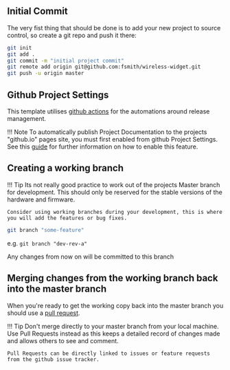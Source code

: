 
## Initial Commit

The very fist thing that should be done is to add your new project to source control, so create a git repo and push it there:

``` bash
git init
git add .
git commit -m "initial project commit"
git remote add origin git@github.com:fsmith/wireless-widget.git
git push -u origin master
```

## Github Project Settings

This template utilises [github actions](https://docs.github.com/en/actions) for the automations around release management.

!!! Note 
    To automatically publish Project Documentation to the projects "github.io" pages site, you must first enabled from github Project 
    Settings.  See this [guide](https://guides.github.com/features/pages/) for further information on how to enable this feature.

## Creating a working branch

!!! Tip
    Its not really good practice to work out of the projects Master branch for development.  This should only be reserved 
    for the stable versions of the hardware and firmware.

    Consider using working branches during your development, this is where you will add the features or bug fixes.

``` bash
git branch "some-feature"
```

e.g. `git branch "dev-rev-a"`

Any changes from now on will be committed to this branch

## Merging changes from the working branch back into the master branch

When you're ready to get the working copy back into the master branch you should use a [pull request](https://docs.github.com/en/github/collaborating-with-issues-and-pull-requests/proposing-changes-to-your-work-with-pull-requests).

!!! Tip
    Don't merge directly to your master branch from your local machine.  Use Pull Requests instead
    as this keeps a detailed record of changes made and allows others to see and comment.

    Pull Requests can be directly linked to issues or feature requests from the github issue tracker.